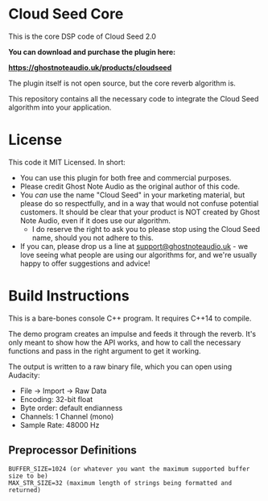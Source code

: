 # Cloud Seed Core

This is the core DSP code of Cloud Seed 2.0

**You can download and purchase the plugin here:**

**https://ghostnoteaudio.uk/products/cloudseed**

The plugin itself is not open source, but the core reverb algorithm is.

This repository contains all the necessary code to integrate the Cloud Seed algorithm into your application.

# License

This code it MIT Licensed. In short:

* You can use this plugin for both free and commercial purposes.
* Please credit Ghost Note Audio as the original author of this code.
* You *can* use the name "Cloud Seed" in your marketing material, but please do so respectfully, and in a way that would not confuse potential customers. It should be clear that your product is NOT created by Ghost Note Audio, even if it does use our algorithm.
    * I do reserve the right to ask you to please stop using the Cloud Seed name, should you not adhere to this.
* If you can, please drop us a line at support@ghostnoteaudio.uk - we love seeing what people are using our algorithms for, and we're usually happy to offer suggestions and advice!

# Build Instructions

This is a bare-bones console C++ program. It requires C++14 to compile.

The demo program creates an impulse and feeds it through the reverb. It's only meant to show how the API works, and how to call the necessary functions and pass in the right argument to get it working.

The output is written to a raw binary file, which you can open using Audacity:

* File -> Import -> Raw Data
* Encoding: 32-bit float
* Byte order: default endianness
* Channels: 1 Channel (mono)
* Sample Rate: 48000 Hz

## Preprocessor Definitions

    BUFFER_SIZE=1024 (or whatever you want the maximum supported buffer size to be)
    MAX_STR_SIZE=32 (maximum length of strings being formatted and returned)
